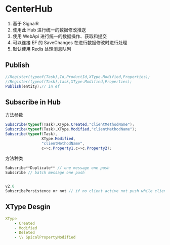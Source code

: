 # CenterHub
1. 基于 SignalR
1. 使用此 Hub 进行统一的数据修改推送
1. 使用 WebApi 进行统一的数据操作、获取和提交
1. 可以连接 EF 的 SaveChanges 在进行数据修改时进行处理
1. 默认使用 Redis 处理消息队列

## Publish
``` c#
//Register(typeof(Task),Id,ProductId,XType.Modified,Properties);
//Register(typeof(Task),task,XType.Modified,Properties);
Publish(entity);// in ef
```
## Subscribe in Hub 

方法参数

```C#
Subscribe(typeof(Task),XType.Created,"clientMethodName");
Subscribe(typeof(Task),XType.Modified,"clientMethodName");
Subscribe(typeof(Task),
                XType.Modified,
                "clientMethodName",
                c=>c.Property1,c=>c.Property2);
```
方法种类
```c#
Subscribe**Duplicate** // one message one push
Subscribe // batch message one push


v2.0
SubscribePersistence or not // if no client active not push while client well
```
## XType Desgin
``` yml
XType
    - Created
    - Modified
    - Deleted
    - \\ SpicalPropertyModified
```

